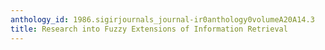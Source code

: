 ```yaml
---
anthology_id: 1986.sigirjournals_journal-ir0anthology0volumeA20A14.3
title: Research into Fuzzy Extensions of Information Retrieval
---
```


